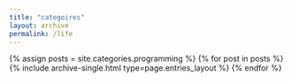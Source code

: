 ```yaml
---
title: "categoires"
layout: archive
permalink: /life
---
```



{% assign posts = site.categories.programming %}
{% for post in posts %} {% include archive-single.html type=page.entries_layout %} {% endfor %}
